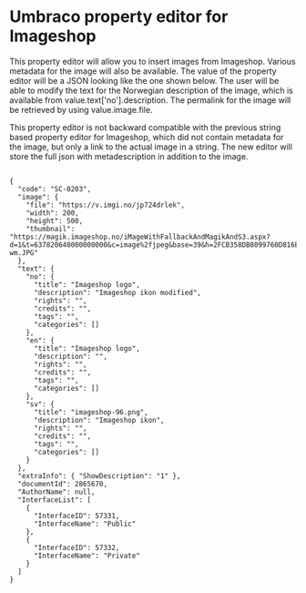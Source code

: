 
# Umbraco property editor for Imageshop

This property editor will allow you to insert images from Imageshop. Various metadata for the image will also be available. The value of the property editor will be a JSON looking like the one shown below. The user will be able to modify the text for the Norwegian description of the image, which is available from value.text['no'].description. The permalink for the image will be retrieved by using value.image.file.

This property editor is not backward compatible with the previous string based property editor for Imageshop, which did not contain metadata for the image, but only a link to the actual image in a string. The new editor will store the full json with metadescription in addition to the image.

```Example json:

{
  "code": "SC-0203",
  "image": {
    "file": "https://v.imgi.no/jp724drlek",
    "width": 200,
    "height": 500,
    "thumbnail": "https://magik.imageshop.no/iMageWithFallbackAndMagikAndS3.aspx?d=1&t=637820640000000000&c=image%2fjpeg&base=39&h=2FCB358DB8099760D816E577A91E2D9B&x=0&y=0&real=&img=-2bba06-wm.JPG"
  },
  "text": {
    "no": {
      "title": "Imageshop logo",
      "description": "Imageshop ikon modified",
      "rights": "",
      "credits": "",
      "tags": "",
      "categories": []
    },
    "en": {
      "title": "Imageshop logo",
      "description": "",
      "rights": "",
      "credits": "",
      "tags": "",
      "categories": []
    },
    "sv": {
      "title": "imageshop-96.png",
      "description": "Imageshop ikon",
      "rights": "",
      "credits": "",
      "tags": "",
      "categories": []
    }
  },
  "extraInfo": { "ShowDescription": "1" },
  "documentId": 2865670,
  "AuthorName": null,
  "InterfaceList": [
    {
      "InterfaceID": 57331,
      "InterfaceName": "Public"
    },
    {
      "InterfaceID": 57332,
      "InterfaceName": "Private"
    }
  ]
}
